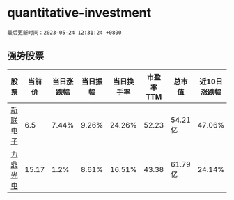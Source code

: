 # quantitative-investment

`最后更新时间：2023-05-24 12:31:24 +0800`

## 强势股票

|股票|当前价|当日涨跌幅|当日振幅|当日换手率|市盈率TTM|总市值|近10日涨跌幅|
|----|----|----|----|----|----|----|----|
|[新联电子](https://xueqiu.com/S/SZ002546)|6.5|7.44%|9.26%|24.26%|52.23|54.21亿|47.06%|
|[力鼎光电](https://xueqiu.com/S/SH605118)|15.17|1.2%|8.61%|16.51%|43.38|61.79亿|24.14%|
